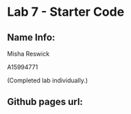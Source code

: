 # Lab 7 - Starter Code
## Name Info:
Misha Reswick

A15994771

(Completed lab individually.)

## Github pages url:
